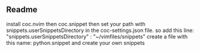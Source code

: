 ## Readme
install coc.nvim then coc.snippet then
set your path with snippets.userSnippetsDirectory in the coc-settings.json file.
so add this line:
"snippets.userSnippetsDirectory" : "~/vimfiles/snippets"
create a file with this name: python.snippet and create your own snippets